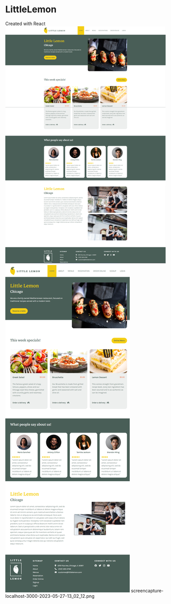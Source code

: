 # LittleLemon
Created with React
![website rendering](https://github.com/yoperiquoi/frontend-capstone-project/blob/main/website.png?raw=true)
![website rendering](https://github.com/PratDesign/LittleLemon/blob/main/screencapture-localhost-3000-2023-05-27-13_02_12.png?raw=true)
screencapture-localhost-3000-2023-05-27-13_02_12.png
